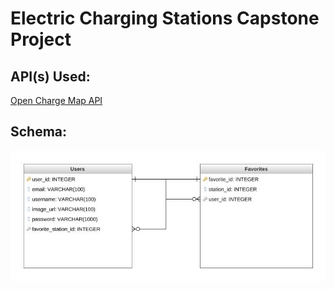 # Electric Charging Stations Capstone Project
## API(s) Used:
[Open Charge Map API](https://openchargemap.org/site/develop/api?ref=apilist.fun)

## Schema:
![](DatabaseDiagram-8.jpeg)
